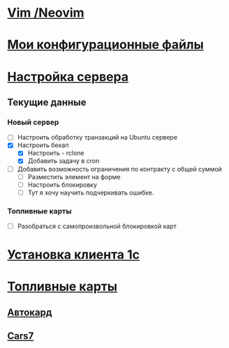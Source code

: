 # [Vim /Neovim](vim/Readme.md)

# [Мои конфигурационные файлы](config-files.md)

# [Настройка сервера](server_setup.md)

## Текущие данные
### Новый сервер
- [ ] Настроить обработку транзакций на Ubuntu сервере
- [X] Настроить бекап
  - [X] Настроить - rclone
  - [X] Добавить задачу в cron
- [ ] Добавить возможность ограничения по контракту с общей суммой
  - [ ] Разместить элемент на форме
  - [ ] Настроить блокировку
  - [ ] Тут я хочу научить подчеркивать ошибке.
### Топливные карты 
- [ ] Разобраться с самопроизвольной блокировкой карт
### 

# [Установка клиента 1с](1c_client_install.md)

# [Топливные карты](fuelCards.md)

## [Автокард](task/autocard_task.md)
## [Cars7](/task/cars7.md)

